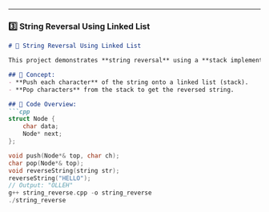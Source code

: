 
---

### **3️⃣ String Reversal Using Linked List**
```md
# 🔄 String Reversal Using Linked List

This project demonstrates **string reversal** using a **stack implemented with a linked list**.

## 🔹 Concept:
- **Push each character** of the string onto a linked list (stack).
- **Pop characters** from the stack to get the reversed string.

## 📜 Code Overview:
```cpp
struct Node {
    char data;
    Node* next;
};

void push(Node*& top, char ch);
char pop(Node*& top);
void reverseString(string str);
reverseString("HELLO");
// Output: "OLLEH"
g++ string_reverse.cpp -o string_reverse
./string_reverse
